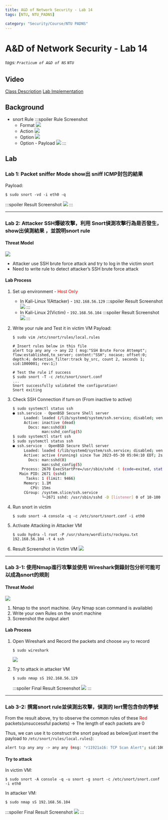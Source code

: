 ```yaml
---
title: A&D of Network Security - Lab 14
tags: [NTU, NTU_PADNS]

category: "Security/Course/NTU PADNS"
---
```


# A&D of Network Security - Lab 14
<!-- more -->
###### tags: `Practicum of A&D of NS` `NTU`

## Video
[Class Description](https://files-1.dlc.ntu.edu.tw/cool-video/202305/f4f0b276-7211-448a-812b-89b3d194ccde/transcoded.mp4?AWSAccessKeyId=C6ueMrUe5JyPkWQJAyKp&Expires=1685444669&Signature=XXKzQ0FHD31E%2FdKWhlcyX%2BcLQXg%3D)
[Lab Implementation](https://files-1.dlc.ntu.edu.tw/cool-video/202305/b494d4d3-0d67-4672-95ab-37a8c35b70b3/transcoded.mp4?AWSAccessKeyId=C6ueMrUe5JyPkWQJAyKp&Expires=1685432006&Signature=sJvf4b%2BWXnkZY3dCFmX4vHCcyy0%3D)

## Background
* snort Rule
    :::spoiler Rule Screenshot
    * Format
    ![](https://hackmd.io/_uploads/S1pKEV7Ln.png)
    * Action
    ![](https://hackmd.io/_uploads/HygsNEXI2.png)
    * Option
    ![](https://hackmd.io/_uploads/By83VNQUh.png)
    * Option - Payload
    ![](https://hackmd.io/_uploads/rJ6p44QI2.png)
    :::


## Lab

### Lab 1: Packet sniffer Mode show出 sniff ICMP封包的結果
Payload:
```bash!
$ sudo snort -vd -i eth0 -q
```
:::spoiler Result Screenshot
![](https://hackmd.io/_uploads/BJVrHN78h.png)
:::


---

### Lab 2: Attacker SSH爆破攻擊，利用 Snort偵測攻擊行為是否發生，show出偵測結果 ，並說明snort rule

#### Threat Model
![](https://hackmd.io/_uploads/SkDltNQU3.png)
* Attacker use SSH brute force attack and try to log in the victim snort
* Need to write rule to detect attacker’s SSH brute force attack

#### Lab Process
1. Set up environment - <font color="FF0000">Host Only</font>
    * In Kali-Linux 1(Attacker) - `192.168.56.129`
        :::spoiler Result Screenshot
        ![](https://hackmd.io/_uploads/Hkd6FEmI3.png)
        :::
    * In Kali-Linux 2(Victim) - `192.168.56.104`
        :::spoiler Result Screenshot
        ![](https://hackmd.io/_uploads/HkoYt4QU2.png)
        :::
        
2. Write your rule and Test it in victim VM
Payload:
    ```bash!
    $ sudo vim /etc/snort/rules/local.rules

    # Insert rules below in this file
    alert tcp any any -> any 22 ( msg:"SSH Brute Force Attempt"; flow:established,to_server; content:"SSH"; nocase; offset:0; depth:4; detection_filter:track by_src, count 2, seconds 1; sid:1000001; rev:1;)

    # Test the rule if success
    $ sudo snort -T -c /etc/snort/snort.conf
    ...
    Snort successfully validated the configuration!
    Snort exiting
    ```

3. Check SSH Connection if turn on (From inactive to active)
    ```bash
    $ sudo systemctl status ssh
    ● ssh.service - OpenBSD Secure Shell server
         Loaded: loaded (/lib/systemd/system/ssh.service; disabled; vendor preset: disabled)
         Active: inactive (dead)
           Docs: man:sshd(8)
                 man:sshd_config(5)
    $ sudo systemctl start ssh
    $ sudo systemctl status ssh
    ● ssh.service - OpenBSD Secure Shell server
         Loaded: loaded (/lib/systemd/system/ssh.service; disabled; vendor preset: disabled)
         Active: active (running) since Tue 2023-05-30 05:04:10 EDT; 2s ago
           Docs: man:sshd(8)
                 man:sshd_config(5)
        Process: 2670 ExecStartPre=/usr/sbin/sshd -t (code=exited, status=0/SUCCESS)
       Main PID: 2671 (sshd)
          Tasks: 1 (limit: 9466)
         Memory: 1.1M
            CPU: 15ms
         CGroup: /system.slice/ssh.service
                 └─2671 sshd: /usr/sbin/sshd -D [listener] 0 of 10-100 startups
    ```
4. Run snort in victim
    ```bash!
    $ sudo snort -A console -q -c /etc/snort/snort.conf -i eth0
    ```

5. Activate Attacking in Attacker VM
    ```bash!
    $ sudo hydra -l root -P /usr/share/wordlists/rockyou.txt 192.168.56.104 -t 4 ssh
    ```
6. Result Screenshot in Victim VM
    ![](https://hackmd.io/_uploads/SJ0U0VmUh.png)


---

### Lab 3-1: 使用Nmap進行攻擊並使用 Wireshark側錄封包分析可能可以成為snort的規則

#### Threat Model
![](https://hackmd.io/_uploads/H1LrJHQ83.png)
1. Nmap to the snort machine. (Any Nmap scan command is available)
2. Write your own Rules on the snort machine
3. Screenshot the output alert

#### Lab Process
1. Open Wireshark and Record the packets and choose `any` to record
    ```bash!
    $ sudo wireshark
    ```
    ![](https://hackmd.io/_uploads/S1WJxrmLn.png)

2. Try to attack in attacker VM
    ```bash!
    $ sudo nmap sS 192.168.56.129
    ```
    :::spoiler Final Result Screenshot
    ![](https://hackmd.io/_uploads/rk3cCEQIn.png)
    :::

---

###  Lab 3-2: 撰寫snort rule並偵測出攻擊，偵測的 lert需包含你的學號
From the result above, try to observe the common rules of these <font color="FF0000">Red</font> packets(unsuccessful packets) $\to$ The length of each packets are $0$

Thus, we can use it to construct the snort payload as below(just insert the payload to `/etc/snort/rules/local.rules`):
```bash
alert tcp any any -> any any (msg: "r11921a16: TCP Scan Alert"; sid:1000002;dsize:<5;)
```

#### Try to attack
In victim VM:
```bash!
$ sudo snort -A console -q -u snort -g snort -c /etc/snort/snort.conf -i eth0
```

In attacker VM:
```bash!
$ sudo nmap sS 192.168.56.104
```
:::spoiler Final Result Screenshot
![](https://hackmd.io/_uploads/Sy8hCNQI2.png)
:::